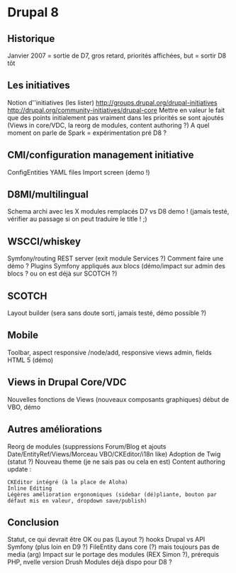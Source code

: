 
Drupal 8
========


Historique
----------

Janvier 2007 = sortie de D7, gros retard, priorités affichées, but = sortir D8 tôt


Les initiatives
---------------

Notion d''initiatives (les lister)
http://groups.drupal.org/drupal-initiatives
http://drupal.org/community-initiatives/drupal-core
Mettre en valeur le fait que des points initialement pas vraiment dans les priorités se sont ajoutés (Views in core/VDC, la reorg de modules, content authoring ?)
A quel moment on parle de Spark = expérimentation pré D8 ?

CMI/configuration management initiative
---------------------------------------

ConfigEntities
YAML files
Import screen (demo !)

D8MI/multilingual
-----------------

Schema archi avec les X modules remplacés D7 vs D8
demo ! (jamais testé, vérifier au passage si on peut traduire le title ! ;)

WSCCI/whiskey
-------------

Symfony/routing
REST server (exit module Services ?)
Comment faire une démo ?
Plugins Symfony appliqués aux blocs (démo/impact sur admin des blocs ? ou on est déjà sur SCOTCH ?)

SCOTCH
------

Layout builder (sera sans doute sorti, jamais testé, démo possible ?)

Mobile
------

Toolbar, aspect responsive /node/add, responsive views admin, fields HTML 5 (démo)

Views in Drupal Core/VDC
------------------------

Nouvelles fonctions de Views (nouveaux composants graphiques) début de VBO, démo

Autres améliorations
--------------------

Reorg de modules (suppressions Forum/Blog et ajouts Date/EntityRef/Views/Morceau VBO/CKEditor/i18n like)
Adoption de Twig (statut ?)
Nouveau theme (je ne sais pas ou cela en est)
Content authoring update :

    CKEditor intégré (à la place de Aloha)
    Inline Editing
    Légères amélioration ergonomiques (sidebar (dé)pliante, bouton par défaut mis en valeur, dropdown save/publish)

Conclusion
----------

Statut, ce qui devrait être OK ou pas (Layout ?)
hooks Drupal vs API Symfony (plus loin en D9 ?)
FileEntity dans core (?) mais toujours pas de media (arg)
Impact sur le portage des modules (REX Simon ?), prérequis PHP, nvelle version Drush
Modules déjà dispo pour D8 ?
